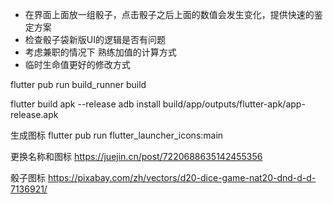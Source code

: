 - 在界面上面放一组骰子，点击骰子之后上面的数值会发生变化，提供快速的鉴定方案
- 检查骰子袋新版UI的逻辑是否有问题
- 考虑兼职的情况下 熟练加值的计算方式
- 临时生命值更好的修改方式


flutter pub run build_runner build

flutter build apk --release
adb install build/app/outputs/flutter-apk/app-release.apk


生成图标 flutter pub run flutter_launcher_icons:main

更换名称和图标 
https://juejin.cn/post/7220688635142455356

骰子图标
https://pixabay.com/zh/vectors/d20-dice-game-nat20-dnd-d-d-7136921/